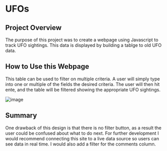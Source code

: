 # UFOs

## Project Overview
The purpose of this project was to create a webpage using Javascript to track UFO sightings. This data is displayed by building a tablge to old UFO data. 

## How to Use this Webpage 
This table can be used to filter on multiple criteria. A user will simply type into one or multiple of the fields the desired criteria. The user will then hit ente, and the table will be filtered showing the appropriate UFO sightings. 

![image](https://user-images.githubusercontent.com/100391913/193707909-9b5eee1d-cbff-4557-8087-20d320c678fe.png)

## Summary 
One drawback of this design is that there is no filter button, as a result the user could be confused about what to do next. For further development I would recommend connecting this site to a live data source so users can see data in real time. I would also add a filter for the comments column. 


